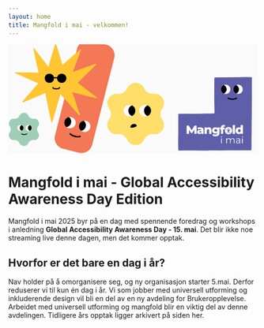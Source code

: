 ```yaml
---
layout: home 
title: Mangfold i mai - velkommen!
---
```


![mim-figurer - blobs med forskjellige ansikter og farger](assets/images/mim-top4.png)

# Mangfold i mai - Global Accessibility Awareness Day Edition

Mangfold i mai 2025 byr på en dag med spennende foredrag og workshops i anledning **Global Accessibility Awareness Day - 15. mai**.
Det blir ikke noe streaming live denne dagen, men det kommer opptak.

## Hvorfor er det bare en dag i år?
Nav holder på å omorganisere seg, og ny organisasjon starter 5.mai. Derfor reduserer vi til kun én dag i år. Vi som jobber med universell utforming og inkluderende design vil bli en del av en ny avdeling for Brukeropplevelse. Arbeidet med universell utforming og mangfold blir en viktig del av denne avdelingen.
Tidligere års opptak ligger arkivert på siden her.
